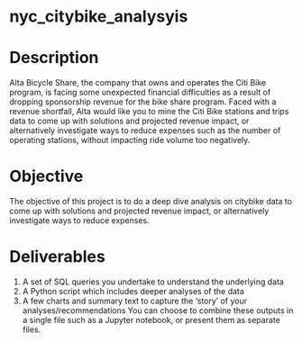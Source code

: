 # nyc_citybike_analysyis

# Description
Alta Bicycle Share, the company that owns and operates the Citi Bike program, is facing some unexpected financial difficulties as a result of dropping sponsorship revenue for the bike share program. Faced with a revenue shortfall, Alta would like you to mine the Citi Bike stations and trips data to come up with solutions and projected revenue impact, or alternatively investigate ways to reduce expenses such as the number of operating stations, without impacting ride volume too negatively.

# Objective
The objective of this project is to do a deep dive analysis on citybike data to come up with solutions and projected revenue impact, or alternatively investigate ways to reduce expenses.

# Deliverables
1. A set of SQL queries you undertake to understand the underlying data
2. A Python script which includes deeper analyses of the data
3. A few charts and summary text to capture the ‘story’ of your analyses/recommendations You can choose to combine these outputs in a single file such as a Jupyter notebook, or present them as separate files.

